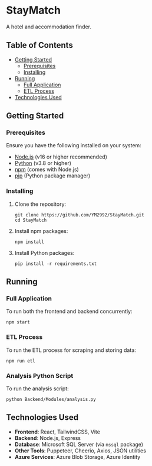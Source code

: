 # StayMatch
A hotel and accommodation finder.

## Table of Contents
- [Getting Started](#getting-started)
  - [Prerequisites](#prerequisites)
  - [Installing](#installing)
- [Running](#running)
  - [Full Application](#full-application)
  - [ETL Process](#etl-process)
- [Technologies Used](#technologies-used)

## Getting Started

### Prerequisites
Ensure you have the following installed on your system:
- [Node.js](https://nodejs.org/) (v16 or higher recommended)
- [Python](https://www.python.org/) (v3.8 or higher)
- [npm](https://www.npmjs.com/) (comes with Node.js)
- [pip](https://pip.pypa.io/en/stable/) (Python package manager)

### Installing
1. Clone the repository:
   ```
   git clone https://github.com/YM2992/StayMatch.git
   cd StayMatch
   ```

2. Install npm packages:
   ```
   npm install
   ```

3. Install Python packages:
   ```
   pip install -r requirements.txt
   ```

## Running

### Full Application
To run both the frontend and backend concurrently:
```
npm start
```

### ETL Process
To run the ETL process for scraping and storing data:
```
npm run etl
```

### Analysis Python Script
To run the analysis script:
```
python Backend/Modules/analysis.py
```

## Technologies Used
- **Frontend**: React, TailwindCSS, Vite
- **Backend**: Node.js, Express
- **Database**: Microsoft SQL Server (via `mssql` package)
- **Other Tools**: Puppeteer, Cheerio, Axios, JSON utilities
- **Azure Services**: Azure Blob Storage, Azure Identity
